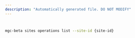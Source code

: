 ```yaml
---
description: "Automatically generated file. DO NOT MODIFY"
---
```


```bash


mgc-beta sites operations list --site-id {site-id}

```
